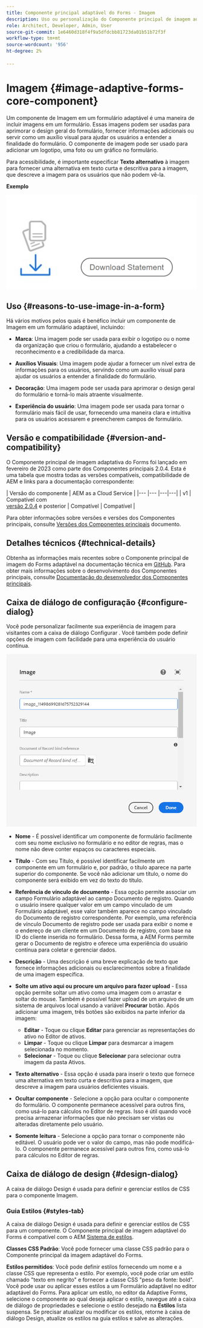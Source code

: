 ```yaml
---
title: Componente principal adaptável do Forms - Imagem
description: Uso ou personalização do Componente principal de imagem adaptável do Forms.
role: Architect, Developer, Admin, User
source-git-commit: 1e6460d318f4f9a5dfdcbb81723da01b51b72f3f
workflow-type: tm+mt
source-wordcount: '956'
ht-degree: 2%

---
```



# Imagem {#image-adaptive-forms-core-component}

Um componente de Imagem em um formulário adaptável é uma maneira de incluir imagens em um formulário. Essas imagens podem ser usadas para aprimorar o design geral do formulário, fornecer informações adicionais ou servir como um auxílio visual para ajudar os usuários a entender a finalidade do formulário. O componente de imagem pode ser usado para adicionar um logotipo, uma foto ou um gráfico no formulário.

Para acessibilidade, é importante especificar **Texto alternativo** à imagem para fornecer uma alternativa em texto curta e descritiva para a imagem, que descreve a imagem para os usuários que não podem vê-la.


**Exemplo**

![](/help/adaptive-forms/assets/image.png)


## Uso {#reasons-to-use-image-in-a-form}

Há vários motivos pelos quais é benéfico incluir um componente de Imagem em um formulário adaptável, incluindo:

* **Marca**: Uma imagem pode ser usada para exibir o logotipo ou o nome da organização que criou o formulário, ajudando a estabelecer o reconhecimento e a credibilidade da marca.

* **Auxílios Visuais**: Uma imagem pode ajudar a fornecer um nível extra de informações para os usuários, servindo como um auxílio visual para ajudar os usuários a entender a finalidade do formulário.

* **Decoração**: Uma imagem pode ser usada para aprimorar o design geral do formulário e torná-lo mais atraente visualmente.

* **Experiência do usuário**: Uma imagem pode ser usada para tornar o formulário mais fácil de usar, fornecendo uma maneira clara e intuitiva para os usuários acessarem e preencherem campos de formulário.

## Versão e compatibilidade {#version-and-compatibility}

O Componente principal de imagem adaptativa do Forms foi lançado em fevereiro de 2023 como parte dos Componentes principais 2.0.4. Esta é uma tabela que mostra todas as versões compatíveis, compatibilidade de AEM e links para a documentação correspondente:

| Versão do componente | AEM as a Cloud Service |
|--- |--- |---|---|
| v1 | Compatível  com<br>[versão 2.0.4](/help/versions.md) e posterior | Compatível | Compatível |

Para obter informações sobre versões e versões dos Componentes principais, consulte [Versões dos Componentes principais](/help/versions.md) documento.


<!-- ## Sample Component Output {#sample-component-output}

To experience the Accordion Component as well as see examples of its configuration options as well as HTML and JSON output, visit the [Component Library](https://adobe.com/go/aem_cmp_library_accordion). -->

## Detalhes técnicos {#technical-details}

Obtenha as informações mais recentes sobre o Componente principal de imagem do Forms adaptável na documentação técnica em [GitHub](https://github.com/adobe/aem-core-forms-components/tree/master/ui.af.apps/src/main/content/jcr_root/apps/core/fd/components/form/image/v1/image). Para obter mais informações sobre o desenvolvimento dos Componentes principais, consulte [Documentação do desenvolvedor dos Componentes principais](/help/developing/overview.md).


## Caixa de diálogo de configuração {#configure-dialog}

Você pode personalizar facilmente sua experiência de imagem para visitantes com a caixa de diálogo Configurar . Você também pode definir opções de imagem com facilidade para uma experiência do usuário contínua.

![Guia Propriedades](/help/adaptive-forms/assets/image_properties.png)

* **Nome** - É possível identificar um componente de formulário facilmente com seu nome exclusivo no formulário e no editor de regras, mas o nome não deve conter espaços ou caracteres especiais.

* **Título** - Com seu Título, é possível identificar facilmente um componente em um formulário e, por padrão, o título aparece na parte superior do componente. Se você não adicionar um título, o nome do componente será exibido em vez do texto do título.

* **Referência de vínculo de documento** - Essa opção permite associar um campo Formulário adaptável ao campo Documento de registro. Quando o usuário insere qualquer valor em um campo vinculado de um Formulário adaptável, esse valor também aparece no campo vinculado do Documento de registro correspondente. Por exemplo, uma referência de vínculo Documento de registro pode ser usada para exibir o nome e o endereço de um cliente em um Documento de registro, com base na ID do cliente inserida no formulário. Dessa forma, a AEM Forms permite gerar o Documento de registro e oferece uma experiência do usuário contínua para coletar e gerenciar dados.

* **Descrição** - Uma descrição é uma breve explicação de texto que fornece informações adicionais ou esclarecimentos sobre a finalidade de uma imagem específica.

* **Solte um ativo aqui ou procure um arquivo para fazer upload** - Essa opção permite soltar um ativo como uma imagem com o arrastar e soltar do mouse. Também é possível fazer upload de um arquivo de um sistema de arquivos local usando a variável **Procurar** botão. Após adicionar uma imagem, três botões são exibidos na parte inferior da imagem:
   * **Editar** - Toque ou clique **Editar** para gerenciar as representações do ativo no Editor de ativos.
   * **Limpar** - Toque ou clique **Limpar** para desmarcar a imagem selecionada no momento.
   * **Selecionar** - Toque ou clique **Selecionar**  para selecionar outra imagem da pasta Ativos.

* **Texto alternativo** - Essa opção é usada para inserir o texto que fornece uma alternativa em texto curta e descritiva para a imagem, que descreve a imagem para usuários deficientes visuais.

* **Ocultar componente** - Selecione a opção para ocultar o componente do formulário. O componente permanece acessível para outros fins, como usá-lo para cálculos no Editor de regras. Isso é útil quando você precisa armazenar informações que não precisam ser vistas ou alteradas diretamente pelo usuário.

* **Somente leitura** - Selecione a opção para tornar o componente não editável. O usuário pode ver o valor do campo, mas não pode modificá-lo. O componente permanece acessível para outros fins, como usá-lo para cálculos no Editor de regras.

## Caixa de diálogo de design {#design-dialog}

A caixa de diálogo Design é usada para definir e gerenciar estilos de CSS para o componente Imagem.

### Guia Estilos {#styles-tab}

A caixa de diálogo Design é usada para definir e gerenciar estilos de CSS para um componente. O Componente principal de imagem adaptável do Forms é compatível com o AEM [Sistema de estilos](/help/get-started/authoring.md#component-styling).

**Classes CSS Padrão**: Você pode fornecer uma classe CSS padrão para o Componente principal da imagem adaptável do Forms.

**Estilos permitidos**: Você pode definir estilos fornecendo um nome e a classe CSS que representa o estilo. Por exemplo, você pode criar um estilo chamado &quot;texto em negrito&quot; e fornecer a classe CSS &quot;peso da fonte: bold&quot;. Você pode usar ou aplicar esses estilos a um Formulário adaptável no editor adaptável do Forms. Para aplicar um estilo, no editor da Adaptive Forms, selecione o componente ao qual deseja aplicar o estilo, navegue até a caixa de diálogo de propriedades e selecione o estilo desejado na **Estilos** lista suspensa. Se precisar atualizar ou modificar os estilos, retorne à caixa de diálogo Design, atualize os estilos na guia estilos e salve as alterações.